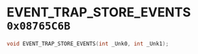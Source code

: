 # EVENT_TRAP_STORE_EVENTS `0x08765C6B`

```cpp
void EVENT_TRAP_STORE_EVENTS(int _Unk0, int _Unk1);
```